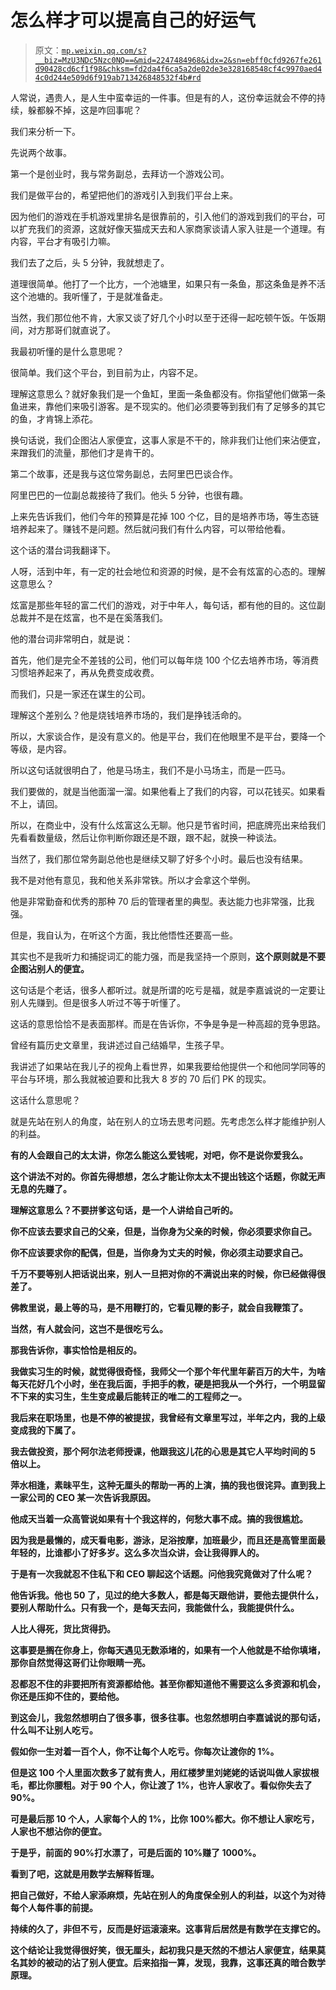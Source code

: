 # 怎么样才可以提高自己的好运气

> 原文：[`mp.weixin.qq.com/s?__biz=MzU3NDc5Nzc0NQ==&mid=2247484968&idx=2&sn=ebff0cfd9267fe261d90428cd6cf1f98&chksm=fd2da4f6ca5a2de02de3e328168548cf4c9970aed44c0d244e509d6f919ab713426848532f4b#rd`](http://mp.weixin.qq.com/s?__biz=MzU3NDc5Nzc0NQ==&mid=2247484968&idx=2&sn=ebff0cfd9267fe261d90428cd6cf1f98&chksm=fd2da4f6ca5a2de02de3e328168548cf4c9970aed44c0d244e509d6f919ab713426848532f4b#rd)

人常说，遇贵人，是人生中蛮幸运的一件事。但是有的人，这份幸运就会不停的持续，躲都躲不掉，这是咋回事呢？

我们来分析一下。

先说两个故事。

第一个是创业时，我与常务副总，去拜访一个游戏公司。

我们是做平台的，希望把他们的游戏引入到我们平台上来。

因为他们的游戏在手机游戏里排名是很靠前的，引入他们的游戏到我们的平台，可以扩充我们的资源，这就好像天猫成天去和人家商家谈请人家入驻是一个道理。有内容，平台才有吸引力嘛。

我们去了之后，头 5 分钟，我就想走了。

道理很简单。他打了一个比方，一个池塘里，如果只有一条鱼，那这条鱼是养不活这个池塘的。我听懂了，于是就准备走。

当然，我们那位他不肯，大家又谈了好几个小时以至于还得一起吃顿午饭。午饭期间，对方那哥们就直说了。

我最初听懂的是什么意思呢？

很简单。我们这个平台，到目前为止，内容不足。

理解这意思么？就好象我们是一个鱼缸，里面一条鱼都没有。你指望他们做第一条鱼进来，靠他们来吸引游客。是不现实的。他们必须要等到我们有了足够多的其它的鱼，才肯锦上添花。

换句话说，我们企图沾人家便宜，这事人家是不干的，除非我们让他们来沾便宜，来蹭我们的流量，那他们才是肯干的。

第二个故事，还是我与这位常务副总，去阿里巴巴谈合作。

阿里巴巴的一位副总裁接待了我们。他头 5 分钟，也很有趣。

上来先告诉我们，他们今年的预算是花掉 100 个亿，目的是培养市场，等生态链培养起来了。赚钱不是问题。然后就问我们有什么内容，可以带给他看。

这个话的潜台词我翻译下。

人呀，活到中年，有一定的社会地位和资源的时候，是不会有炫富的心态的。理解这意思么？

炫富是那些年轻的富二代们的游戏，对于中年人，每句话，都有他的目的。这位副总裁并不是在炫富，也不是在奚落我们。

他的潜台词非常明白，就是说：

首先，他们是完全不差钱的公司，他们可以每年烧 100 个亿去培养市场，等消费习惯培养起来了，再从免费变成收费。

而我们，只是一家还在谋生的公司。

理解这个差别么？他是烧钱培养市场的，我们是挣钱活命的。

所以，大家谈合作，是没有意义的。他是平台，我们在他眼里不是平台，要降一个等级，是内容。

所以这句话就很明白了，他是马场主，我们不是小马场主，而是一匹马。

我们要做的，就是当他面溜一溜。如果他看上了我们的内容，可以花钱买。如果看不上，请回。

所以，在商业中，没有什么炫富这么无聊。他只是节省时间，把底牌亮出来给我们先看看数量级，然后让你判断你跟还是不跟，跟不起，就换一种谈法。

当然了，我们那位常务副总他也是继续又聊了好多个小时。最后也没有结果。

我不是对他有意见，我和他关系非常铁。所以才会拿这个举例。

他是非常勤奋和优秀的那种 70 后的管理者里的典型。表达能力也非常强，比我强。

但是，我自认为，在听这个方面，我比他悟性还要高一些。

其实也不是我听力和捕捉词汇的能力强，而是我坚持一个原则，**这个原则就是不要企图沾别人的便宜。**

这句话是个老话，很多人都听过。就是所谓的吃亏是福，就是李嘉诚说的一定要让别人先赚到。但是很多人听过不等于听懂了。

这话的意思恰恰不是表面那样。而是在告诉你，不争是争是一种高超的竞争思路。

曾经有篇历史文章里，我讲述过自己结婚早，生孩子早。

我讲述了如果站在我儿子的视角上看世界，如果我要给他提供一个和他同学同等的平台与环境，那么我就被迫要和比我大 8 岁的 70 后们 PK 的现实。

这话什么意思呢？

就是先站在别人的角度，站在别人的立场去思考问题。先考虑怎么样才能维护别人的利益。

**有的人会跟自己的太太讲，你怎么能这么爱钱呢，对吧，你不是说你爱我么。**

**这个讲法不对的。你首先得想想，怎么才能让你太太不提出钱这个话题，你就无声无息的先赚了。**

**理解这意思么？不要拼爹这句话，是一个人讲给自己听的。**

**你不应该去要求自己的父亲，但是，当你身为父亲的时候，你必须要求你自己。**

**你不应该要求你的配偶，但是，当你身为丈夫的时候，你必须主动要求自己。**

**千万不要等别人把话说出来，别人一旦把对你的不满说出来的时候，你已经做得很差了。**

**佛教里说，最上等的马，是不用鞭打的，它看见鞭的影子，就会自我鞭策了。**

**当然，有人就会问，这岂不是很吃亏么。**

**那我告诉你，事实恰恰是相反的。**

**我做实习生的时候，就觉得很奇怪，我师父一个那个年代里年薪百万的大牛，为啥每天花好几个小时，坐在我后面，手把手的教，硬是把我从一个外行，一个明显留不下来的实习生，生生变成最后能转正的唯二的工程师之一。**

**我后来在职场里，也是不停的被提拔，我曾经有文章里写过，半年之内，我的上级变成我的下属了。**

**我去做投资，那个阿尔法老师授课，他跟我这儿花的心思是其它人平均时间的 5 倍以上。**

**萍水相逢，素昧平生，这种无厘头的帮助一再的上演，搞的我也很诧异。直到我上一家公司的 CEO 某一次告诉我原因。**

**他成天当着一众高管说如果有十个我这样的，何愁大事不成。搞的我很尴尬。**

**因为我是最懒的，成天看电影，游泳，足浴按摩，加班最少，而且还是高管里面最年轻的，比谁都小了好多岁。这么多次当众讲，会让我得罪人的。**

**于是有一次我就忍不住私下和 CEO 聊起这个话题。问他我究竟做对了什么呢？**

**他告诉我。他也 50 了，见过的绝大多数人，都是每天跟他讲，要他去提供什么，要别人帮助什么。只有我一个，是每天去问，我能做什么，我能提供什么。**

**人比人得死，货比货得扔。**

**这事要是搁在你身上，你每天遇见无数添堵的，如果有一个人他就是不给你填堵，那你自然觉得这哥们让你眼睛一亮。**

**忍都忍不住的非要把所有资源都给他。甚至你都知道他不需要这么多资源和机会，你还是压抑不住的，要给他。**

**到这会儿，我忽然想明白了很多事，很多往事。也忽然想明白李嘉诚说的那句话，什么叫不让别人吃亏。**

**假如你一生对着一百个人，你不让每个人吃亏。你每次让渡你的 1%。**

**但是这 100 个人里面次数多了就有贵人，用红楼梦里刘姥姥的话说叫做人家拔根毛，都比你腰粗。对于 90 个人，你让渡了 1%，也许人家收了。看似你失去了 90%。**

**可是最后那 10 个人，人家每个人的 1%，比你 100%都大。你不想让人家吃亏，人家也不想沾你的便宜。**

**于是乎，前面的 90%打水漂了，可是后面的 10%赚了 1000%。** 

**看到了吧，这就是用数学去解释哲理。**

**把自己做好，不给人家添麻烦，先站在别人的角度保全别人的利益，以这个为对待每个人每件事的前提。**

**持续的久了，非但不亏，反而是好运滚滚来。这事背后居然是有数学在支撑它的。**

**这个结论让我觉得很好笑，很无厘头，起初我只是天然的不想沾人家便宜，结果莫名其妙的被动的沾了别人便宜。后来掐指一算，发现，我靠，这事还真的暗合数学原理。**